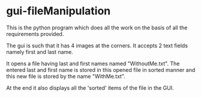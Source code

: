 # gui-fileManipulation

This is the python program which does all the work on the basis of all the requirements provided.

The gui is such that it has 4 images at the corners.
It accepts 2 text fields namely first and last name.

It opens a file having last and first names named "WithoutMe.txt".
The entered last and first name is stored in this opened file in sorted manner and this new file is stored by the name "WithMe.txt".

At the end it also displays all the 'sorted' items of the file in the GUI.
